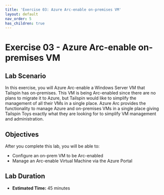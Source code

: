 ```yaml
---
title: 'Exercise 03: Azure Arc-enable on-premises VM'
layout: default
nav_order: 5
has_children: true
---
```


# Exercise 03 - Azure Arc-enable on-premises VM

## Lab Scenario

In this exercise, you will Azure Arc-enable a Windows Server VM that Tailspin has on-premises. This VM is being Arc-enabled since there are no plans to migrate it to Azure, but Tailspin would like to simplify the management of all their VMs in a single place. Azure Arc provides the functionality to manage Azure and on-premises VMs in a single place giving Tailspin Toys exactly what they are looking for to simplify VM management and administration.

## Objectives

After you complete this lab, you will be able to:

* Configure an on-prem VM to be Arc-enabled
* Manage an Arc-enable Virtual Machine via the Azure Portal

## Lab Duration

* **Estimated Time:** 45 minutes
  